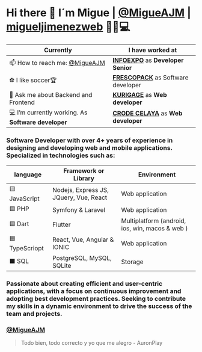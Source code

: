 # Hi there 👋 I´m Migue | <a href="https://twitter.com/migueajm" target="_blank">@MigueAJM</a> | <a href="https://migueajm.github.io/migueljimenezweb/" target="_blank">migueljimenezweb</a> 🚀🔥💻
| **Currently**                                                 | **I have worked at**                                                      |
| ------------------------------------------------------------- | ------------------------------------------------------------------------- |
| 📫 How to reach me: <a href="https://twitter.com/migueajm" target="_blank">@MigueAJM</a> | **<a href="https://www.infoexpo.com.mx/home/" target="_blank">INFOEXPO</a>** as **Developer Senior**    |
| ⚽️ I like soccer🏆                                           | **<a href="https://frescopack.com/" target="_blank">FRESCOPACK</a>** as Software developer               |
| 💬 Ask me about Backend and Frontend                          | **<a href="https://www.kurigage.com/" target="_blank">KURIGAGE</a>** as **Web developer**            |
| 💻 I’m currently working. As **Software developer**           | **<a href="https://www.crodecelaya.tecnm.mx/" target="_blank">CRODE CELAYA</a>** as **Web developer** |

### Software Developer with over 4+ years of experience in designing and developing web and mobile applications. Specialized in technologies such as: 
| language | Framework or Library | Environment |
| ------------| ----------------------------------------- | --------- |
| 🟨 JavaScript| Nodejs, Express JS, JQuery, Vue, React | Web application |
| 🟦 PHP | Symfony & Laravel | Web application |
| 🟦 Dart | Flutter | Multiplatform (android, ios, win, macos & web )|
| 🟦 TypeScriopt |React, Vue, Angular & IONIC| Web application |
| ⬛️ SQL | PostgreSQL, MySQL, SQLite | Storage |

### Passionate about creating efficient and user-centric applications, with a focus on continuous improvement and adopting best development practices. Seeking to contribute my skills in a dynamic environment to drive the success of the team and projects.

### <a href="https://www.linkedin.com/in/migueajm/" target="_blank">@MigueAJM</a>
> Todo bien, todo correcto y yo que me alegro - AuronPlay
